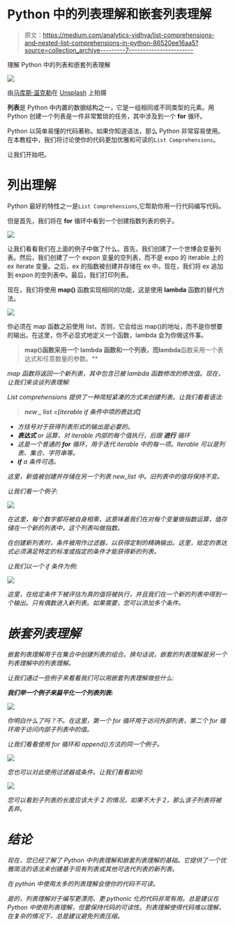 # Python 中的列表理解和嵌套列表理解

> 原文：<https://medium.com/analytics-vidhya/list-comprehensions-and-nested-list-comprehensions-in-python-86520ee16aa5?source=collection_archive---------7----------------------->

理解 Python 中的列表和嵌套列表理解

![](img/2ec1a87c2a3561ff37df9c2e7a533913.png)

由[马库斯·温克勒](https://unsplash.com/@markuswinkler?utm_source=medium&utm_medium=referral)在 [Unsplash](https://unsplash.com?utm_source=medium&utm_medium=referral) 上拍摄

**列表**是 Python 中内置的数据结构之一，它是一组相同或不同类型的元素。用 Python 创建一个列表是一件非常繁琐的任务，其中涉及到一个 **for** 循环。

Python 以简单易懂的代码著称。如果你知道语法，那么 Python 非常容易使用。在本教程中，我们将讨论使你的代码更加优雅和可读的`List Comprehensions`。

让我们开始吧。

# 列出理解

Python 最好的特性之一是`List Comprehensions`,它帮助你用一行代码编写代码。

但是首先，我们将在 **for** 循环中看到一个创建指数列表的例子。

![](img/c35072d45c9cd60ce675cc7bfd39686a.png)

让我们看看我们在上面的例子中做了什么。首先，我们创建了一个世博会变量列表。然后，我们创建了一个 expon 变量的空列表，而不是 expo 的 iterable 上的 ex iterate 变量。之后，ex 的指数被创建并存储在 ex 中。现在，我们将 ex 追加到 expon 的空列表中。最后，我们打印列表。

现在，我们将使用 **map()** 函数实现相同的功能，这是使用 **lambda** 函数的替代方法。

![](img/04f4a290583a25a2dd139eceb0bafcfb.png)

你必须在 map 函数之前使用 list，否则，它会给出 map()的地址，而不是你想要的输出。在这里，你不必显式地定义一个函数，lambda 会为你做这件事。

> ****map()****函数采用一个 lambda 函数和一个列表，而****lambda****函数采用一个表达式和任意数量的参数。**

*map 函数将返回一个新列表，其中包含已被 lambda 函数修改的修改值。现在，让我们来谈谈列表理解:*

*List comprehensions 提供了一种简短紧凑的方式来创建列表。让我们看看语法:*

> ***new _ list =[iterable if 条件中项的表达式]***

*   *方括号对于获得列表形式的输出是必要的。*
*   ****表达式*** or 运算，对 iterable 内部的每个值执行，后跟 ***进行*** 循环*
*   *这是一个普通的 ***for*** 循环，用于迭代 iterable 中的每一项。Iterable 可以是列表、集合、字符串等。*
*   ****if*** a 条件可选。*

*这里，新值被创建并存储在另一个列表 new_list 中。旧列表中的值将保持不变。*

*让我们看一个例子:*

*![](img/f9db6f064c8170344d68879a1c2c7161.png)*

*在这里，每个数字都将被自身相乘，这意味着我们在对每个变量做指数运算，值存储在一个新的列表中，这个列表叫做指数。*

*在创建新列表时，条件被用作过滤器，以获得定制的精确输出。这里，给定的表达式必须满足特定的标准或指定的条件才能获得新的列表。*

*让我们以一个 if 条件为例:*

*![](img/b3ad290ddd426b97e3915ecc95e49af0.png)*

*这里，在给定条件下被评估为真的值将被执行，并且我们在一个新的列表中得到一个输出。只有偶数进入新列表。如果需要，您可以添加多个条件。*

# *嵌套列表理解*

*嵌套列表理解用于在集合中创建列表的组合。换句话说，嵌套的列表理解是另一个列表理解中的列表理解。*

*让我们通过一些例子来看看我们可以用嵌套列表理解做些什么:*

***我们举一个例子来扁平化一个列表列表:***

*![](img/0b645cf41218d32f889de0aa0c332a2e.png)*

*你明白什么了吗？不。在这里，第一个 for 循环用于访问外部列表，第二个 for 循环用于访问内部子列表中的值。*

*让我们看看使用 for 循环和 append()方法的同一个例子。*

*![](img/34aeabd026d2fe83a81138eabef52174.png)*

*您也可以对此使用过滤器或条件。让我们看看如何:*

*![](img/1d01890a0124bfc517da954764a56d62.png)*

*您可以看到子列表的长度应该大于 2 的情况，如果不大于 2，那么该子列表将被丢弃。*

# *结论*

*现在，您已经了解了 Python 中列表理解和嵌套列表理解的基础。它提供了一个优雅简洁的语法来创建基于现有列表或其他可迭代列表的新列表。*

*在 python 中使用太多的列表理解会使你的代码不可读。*

*是的，列表理解对于编写更漂亮、更 pythonic 化的代码非常有用。总是建议在 Python 中使用列表理解，但要保持代码的可读性。列表理解使得代码难以理解，在复杂的情况下，总是建议避免列表压缩。*